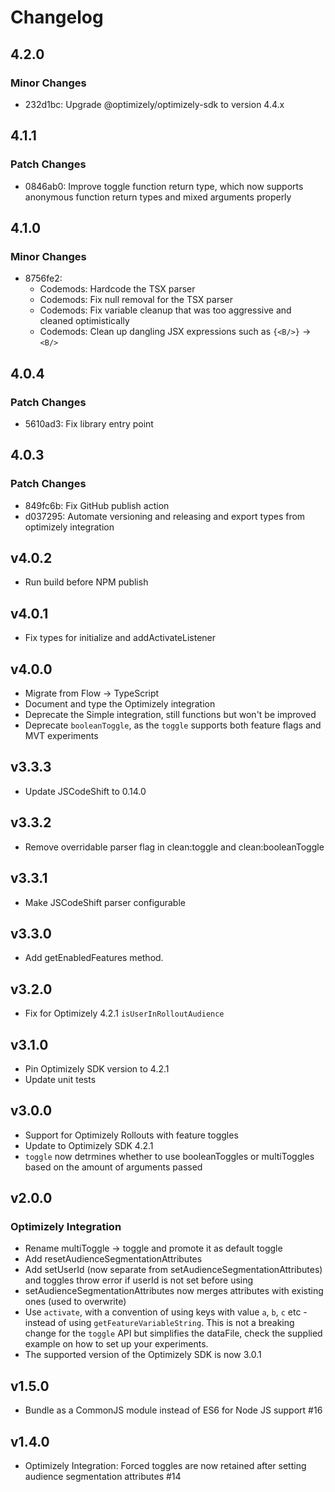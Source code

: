 # Changelog

## 4.2.0

### Minor Changes

- 232d1bc: Upgrade @optimizely/optimizely-sdk to version 4.4.x

## 4.1.1

### Patch Changes

- 0846ab0: Improve toggle function return type, which now supports anonymous function return types and mixed arguments properly

## 4.1.0

### Minor Changes

- 8756fe2:
  - Codemods: Hardcode the TSX parser
  - Codemods: Fix null removal for the TSX parser
  - Codemods: Fix variable cleanup that was too aggressive and cleaned optimistically
  - Codemods: Clean up dangling JSX expressions such as `{<B/>}` -> `<B/>`

## 4.0.4

### Patch Changes

- 5610ad3: Fix library entry point

## 4.0.3

### Patch Changes

- 849fc6b: Fix GitHub publish action
- d037295: Automate versioning and releasing and export types from optimizely integration

## v4.0.2

- Run build before NPM publish

## v4.0.1

- Fix types for initialize and addActivateListener

## v4.0.0

- Migrate from Flow -> TypeScript
- Document and type the Optimizely integration
- Deprecate the Simple integration, still functions but won't be improved
- Deprecate `booleanToggle`, as the `toggle` supports both feature flags and MVT experiments

## v3.3.3

- Update JSCodeShift to 0.14.0

## v3.3.2

- Remove overridable parser flag in clean:toggle and clean:booleanToggle

## v3.3.1

- Make JSCodeShift parser configurable

## v3.3.0

- Add getEnabledFeatures method.

## v3.2.0

- Fix for Optimizely 4.2.1 `isUserInRolloutAudience`

## v3.1.0

- Pin Optimizely SDK version to 4.2.1
- Update unit tests

## v3.0.0

- Support for Optimizely Rollouts with feature toggles
- Update to Optimizely SDK 4.2.1
- `toggle` now detrmines whether to use booleanToggles or multiToggles based on the amount of arguments passed

## v2.0.0

### Optimizely Integration

- Rename multiToggle -> toggle and promote it as default toggle
- Add resetAudienceSegmentationAttributes
- Add setUserId (now separate from setAudienceSegmentationAttributes) and toggles throw error if userId is not set before using
- setAudienceSegmentationAttributes now merges attributes with existing ones (used to overwrite)
- Use `activate`, with a convention of using keys with value `a`, `b`, `c` etc - instead of using `getFeatureVariableString`. This is not a breaking change for the `toggle` API but simplifies the dataFile, check the supplied example on how to set up your experiments.
- The supported version of the Optimizely SDK is now 3.0.1

## v1.5.0

- Bundle as a CommonJS module instead of ES6 for Node JS support #16

## v1.4.0

- Optimizely Integration: Forced toggles are now retained after setting audience segmentation attributes #14